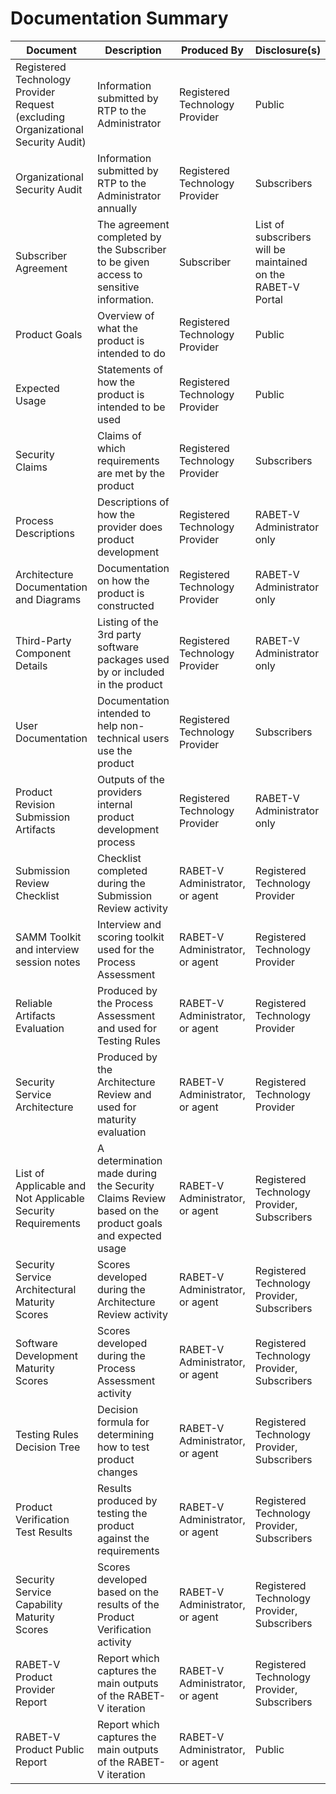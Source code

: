 # Documentation Summary

| Document                                                                         | Description                                                                                          | Produced By                     | Disclosure(s)                                                |
|----------------------------------------------------------------------------------|------------------------------------------------------------------------------------------------------|---------------------------------|--------------------------------------------------------------|
| Registered Technology Provider Request (excluding Organizational Security Audit) | Information submitted by RTP to the Administrator                                                    | Registered Technology Provider  | Public                                                       |
| Organizational Security Audit                                                    | Information submitted by RTP to the Administrator annually                                           | Registered Technology Provider  | Subscribers                                                  |
| Subscriber Agreement                                                             | The agreement completed by the Subscriber to be given access to sensitive information.               | Subscriber                      | List of subscribers will be maintained on the RABET-V Portal |
| Product Goals                                                                    | Overview of what the product is intended to do                                                       | Registered Technology Provider  | Public                                                       |
| Expected Usage                                                                   | Statements of how the product is intended to be used                                                 | Registered Technology Provider  | Public                                                       |
| Security Claims                                                                  | Claims of which requirements are met by the product                                                  | Registered Technology Provider  | Subscribers                                                  |
| Process Descriptions                                                             | Descriptions of how the provider does product development                                            | Registered Technology Provider  | RABET-V Administrator only                                   |
| Architecture Documentation and Diagrams                                          | Documentation on how the product is constructed                                                      | Registered Technology Provider  | RABET-V Administrator only                                   |
| Third-Party Component Details                                                    | Listing of the 3rd party software packages used by or included in the product                        | Registered Technology Provider  | RABET-V Administrator only                                   |
| User Documentation                                                               | Documentation intended to help non-technical users use the product                                   | Registered Technology Provider  | Subscribers                                                  |
| Product Revision Submission Artifacts                                            | Outputs of the providers internal product development process                                        | Registered Technology Provider  | RABET-V Administrator only                                   |
| Submission Review Checklist                                                      | Checklist completed during the Submission Review activity                                            | RABET-V Administrator, or agent | Registered Technology Provider                               |
| SAMM Toolkit and interview session notes                                         | Interview and scoring toolkit used for the Process Assessment                                        | RABET-V Administrator, or agent | Registered Technology Provider                               |
| Reliable Artifacts Evaluation                                                    | Produced by the Process Assessment and used for Testing Rules                                        | RABET-V Administrator, or agent | Registered Technology Provider                               |
| Security Service Architecture                                                    | Produced by the Architecture Review and used for maturity evaluation                                 | RABET-V Administrator, or agent | Registered Technology Provider                               |
| List of Applicable and Not Applicable Security Requirements                      | A determination made during the Security Claims Review based on the product goals and expected usage | RABET-V Administrator, or agent | Registered Technology Provider, Subscribers                  |
| Security Service Architectural Maturity Scores                                   | Scores developed during the Architecture Review activity                                             | RABET-V Administrator, or agent | Registered Technology Provider, Subscribers                  |
| Software Development Maturity Scores                                             | Scores developed during the Process Assessment activity                                              | RABET-V Administrator, or agent | Registered Technology Provider, Subscribers                  |
| Testing Rules Decision Tree                                                      | Decision formula for determining how to test product changes                                         | RABET-V Administrator, or agent | Registered Technology Provider, Subscribers                  |
| Product Verification Test Results                                                | Results produced by testing the product against the requirements                                     | RABET-V Administrator, or agent | Registered Technology Provider, Subscribers                  |
| Security Service Capability Maturity Scores                                      | Scores developed based on the results of the Product Verification activity                           | RABET-V Administrator, or agent | Registered Technology Provider, Subscribers                  |
| RABET-V Product Provider Report                                                  | Report which captures the main outputs of the RABET-V iteration                                      | RABET-V Administrator, or agent | Registered Technology Provider, Subscribers                  |
| RABET-V Product Public Report                                                    | Report which captures the main outputs of the RABET-V iteration                                      | RABET-V Administrator, or agent | Public                                                       |
